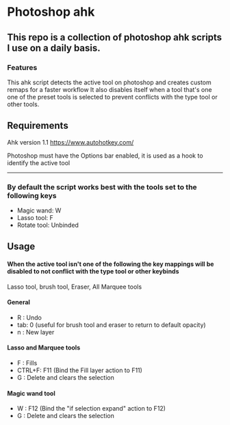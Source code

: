 # Photoshop ahk
## This repo is a collection of photoshop ahk scripts I use on a daily basis.
### Features
This ahk script detects the active tool on photoshop and creates custom remaps for a faster workflow
It also disables itself when a tool that's one one of the preset tools is selected to prevent conflicts with the type tool or other tools.

## Requirements
Ahk version 1.1
https://www.autohotkey.com/

Photoshop must have the Options bar enabled, it is used as a hook to identify the active tool

---

### By default the script works best with the tools set to the following keys
 - Magic wand: W
 - Lasso tool: F
 - Rotate tool: Unbinded
## Usage

#### When the active tool isn't one of the following the key mappings will be disabled to not conflict with the type tool or other keybinds
Lasso tool, brush tool, Eraser, All Marquee tools

#### General
 - R : Undo
 - tab: 0 (useful for brush tool and eraser to return to default opacity)
 - n : New layer

#### Lasso and Marquee tools
 - F : Fills
 - CTRL+F: F11 (Bind the Fill layer action to F11)
 - G : Delete and clears the selection
#### Magic wand tool
 - W : F12 (Bind the "if selection expand" action to F12)
 - G : Delete and clears the selection
